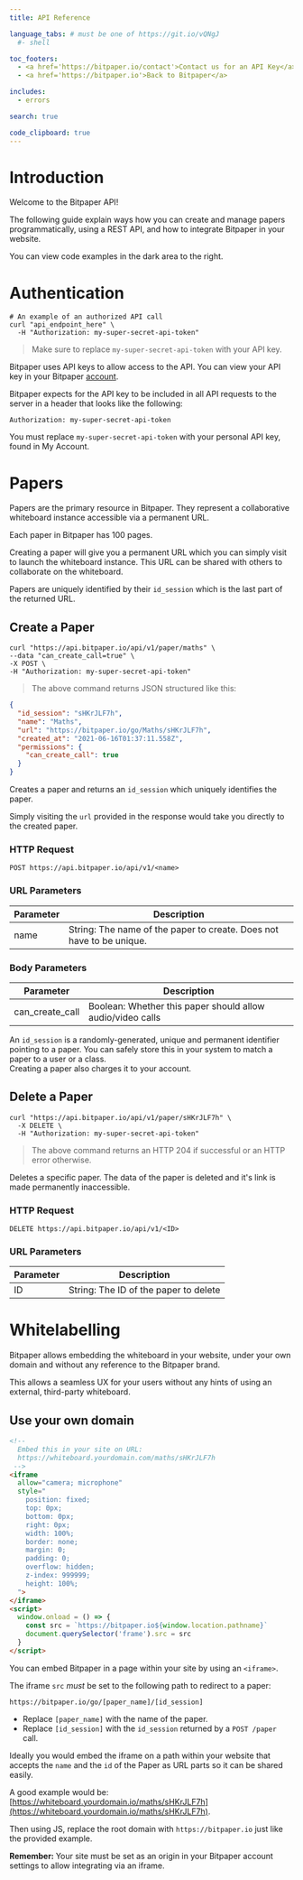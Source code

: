 ```yaml
---
title: API Reference

language_tabs: # must be one of https://git.io/vQNgJ
  #- shell

toc_footers:
  - <a href='https://bitpaper.io/contact'>Contact us for an API Key</a>
  - <a href='https://bitpaper.io'>Back to Bitpaper</a>

includes:
  - errors

search: true

code_clipboard: true
---
```


# Introduction

Welcome to the Bitpaper API!

The following guide explain ways how you can create and manage papers
programmatically, using a REST API, and how to integrate
Bitpaper in your website.

You can view code examples in the dark area to the right.

# Authentication

```shell
# An example of an authorized API call
curl "api_endpoint_here" \
  -H "Authorization: my-super-secret-api-token"
```

> Make sure to replace `my-super-secret-api-token` with your API key.

Bitpaper uses API keys to allow access to the API.
You can view your API key in your Bitpaper
[account](http://bitpaper.io/account#developers).

Bitpaper expects for the API key to be included in all API requests to the
server in a header that looks like the following:

`Authorization: my-super-secret-api-token`

<aside class="notice">
You must replace <code>my-super-secret-api-token</code> with your personal
API key, found in My Account.
</aside>

# Papers

Papers are the primary resource in Bitpaper. They represent a collaborative
whiteboard instance accessible via a permanent URL.

Each paper in Bitpaper has 100 pages.

Creating a paper will give you a permanent URL which you can simply visit to
launch the whiteboard instance. This URL can be shared with others to
collaborate on the whiteboard.

Papers are uniquely identified by their `id_session` which is the last
part of the returned URL.

## Create a Paper

```shell
curl "https://api.bitpaper.io/api/v1/paper/maths" \
--data "can_create_call=true" \
-X POST \
-H "Authorization: my-super-secret-api-token"
```

> The above command returns JSON structured like this:

```json
{
  "id_session": "sHKrJLF7h",
  "name": "Maths",
  "url": "https://bitpaper.io/go/Maths/sHKrJLF7h",
  "created_at": "2021-06-16T01:37:11.558Z",
  "permissions": {
    "can_create_call": true
  }
}
```

Creates a paper and returns an `id_session` which uniquely
identifies the paper.

Simply visiting the `url` provided in the response would take you directly to
the created paper.

### HTTP Request

`POST https://api.bitpaper.io/api/v1/<name>`

### URL Parameters

Parameter | Description
--------- | -----------
name | String: The name of the paper to create. Does not have to be unique.

### Body Parameters

Parameter | Description
--------- | -----------
can_create_call | Boolean: Whether this paper should allow audio/video calls

<aside class="notice">
An <code>id_session</code> is a randomly-generated, unique and permanent
identifier pointing to a paper.
You can safely store this in your system to match a paper to a user or a class.
</aside>

<aside class="warning">
  Creating a paper also charges it to your account.
</aside>

## Delete a Paper

```shell
curl "https://api.bitpaper.io/api/v1/paper/sHKrJLF7h" \
  -X DELETE \
  -H "Authorization: my-super-secret-api-token"
```

> The above command returns an HTTP 204 if successful or an HTTP error
> otherwise.

Deletes a specific paper. The data of the paper is deleted and it's link
is made permanently inaccessible.

### HTTP Request

`DELETE https://api.bitpaper.io/api/v1/<ID>`

### URL Parameters

Parameter | Description
--------- | -----------
ID | String: The ID of the paper to delete

# Whitelabelling

Bitpaper allows embedding the whiteboard in your website, under your own domain
and  without any reference to the Bitpaper brand.

This allows a seamless UX for your users without any hints of using an external,
third-party whiteboard.

## Use your own domain

```html
<!--
  Embed this in your site on URL:
  https://whiteboard.yourdomain.com/maths/sHKrJLF7h
 -->
<iframe
  allow="camera; microphone"
  style="
    position: fixed;
    top: 0px;
    bottom: 0px;
    right: 0px;
    width: 100%;
    border: none;
    margin: 0;
    padding: 0;
    overflow: hidden;
    z-index: 999999;
    height: 100%;
  ">
</iframe>
<script>
  window.onload = () => {
    const src = `https://bitpaper.io${window.location.pathname}`
    document.querySelector('frame').src = src
  }
</script>
```

You can embed Bitpaper in a page within your site by using an `<iframe>`.

The iframe `src` *must* be set to the following path to redirect to a paper:

`https://bitpaper.io/go/[paper_name]/[id_session]`

- Replace `[paper_name]` with the name of the paper.
- Replace `[id_session]` with the `id_session` returned by a `POST /paper`
  call.

Ideally you would embed the iframe on a path within your website that accepts
the `name` and the `id` of the Paper as URL parts so it can be shared easily.

A good example would be: [https://whiteboard.yourdomain.io/maths/sHKrJLF7h](https://whiteboard.yourdomain.io/maths/sHKrJLF7h).

Then using JS, replace the root domain with `https://bitpaper.io` just
like the provided example.

<aside class="warning">
  <strong> Remember: </strong> Your site must be set as an origin in your
  Bitpaper account settings to allow integrating via an iframe.
</aside>
